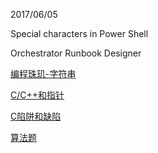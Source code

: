 
2017/06/05


Special characters in Power Shell 


Orchestrator Runbook Designer

[编程珠玑-字符串](http://blog.csdn.net/tianshuai1111/article/details/7606788)

[C/C++和指针](http://blog.csdn.net/tianshuai11/article/category/1192187)

[C陷阱和缺陷](http://blog.csdn.net/tianshuai11/article/category/1276176)

[算法题](http://blog.csdn.net/tianshuai11/article/category/941257)
